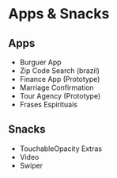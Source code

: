 # Apps & Snacks

## Apps
- Burguer App
- Zip Code Search (brazil)
- Finance App (Prototype)
- Marriage Confirmation
- Tour Agency (Prototype)
- Frases Espirituais

## Snacks
- TouchableOpacity Extras
- Video
- Swiper

